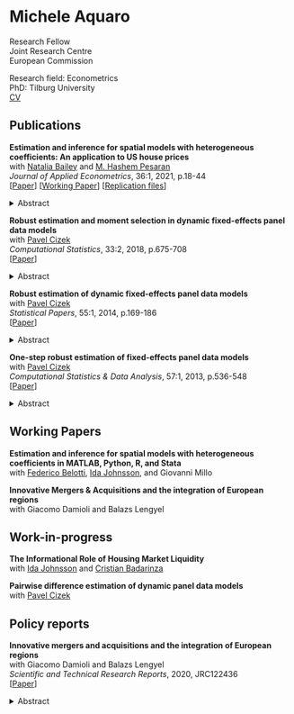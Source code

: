 # Michele Aquaro

Research Fellow<br/>
Joint Research Centre<br/>
European Commission

Research field: Econometrics<br/>
PhD: Tilburg University<br/>
[CV](./aquaro-cv.pdf)<br/>

## Publications

**Estimation and inference for spatial models with heterogeneous coefficients: An application to US house prices**<br/>
with 
[Natalia Bailey](https://research.monash.edu/en/persons/natalia-bailey) and 
[M. Hashem Pesaran](http://www.econ.cam.ac.uk/people/emeritus/mhp1)<br/>
*Journal of Applied Econometrics*, 36:1, 2021, p.18-44<br/>
[[Paper]( https://doi.org/10.1002/jae.2792)]
[[Working Paper](https://papers.ssrn.com/sol3/papers.cfm?abstract_id=3352931)]
[[Replication files](http://qed.econ.queensu.ca/jae/datasets/aquaro001/)]
<details>
  <summary>Abstract</summary>
  <p>This paper considers the estimation and inference of spatial panel data
  models with heterogeneous spatial lag coefficients, with and without weakly
  exogenous regressors, and subject to heteroskedastic errors. A quasi maximum
  likelihood (QML) estimation procedure is developed and the conditions for
  identification of the spatial coefficients are derived. The QML estimators of
  individual spatial coefficients, as well as their mean group estimators, are
  shown to be consistent and asymptotically normal. Small‐sample properties of
  the proposed estimators are investigated by Monte Carlo simulations and
  results are shown to be in line with the paper's key theoretical findings,
  even for panels with moderate time dimensions and irrespective of the number
  of cross‐section units. A detailed empirical application to US house price
  changes during the 1975–2014 period shows a significant degree of
  heterogeneity in spatiotemporal dynamics over the 338 Metropolitan
  Statistical Areas considered.</p>
</details>

**Robust estimation and moment selection in dynamic fixed-effects panel data models**<br/>
with [Pavel Cizek](https://research.tilburguniversity.edu/en/persons/pavel-cizek)<br/>
*Computational Statistics*, 33:2, 2018, p.675-708<br/>
[[Paper](https://doi.org/10.1007/s00180-017-0782-7)]
<details>
  <summary>Abstract</summary>
    <p>Considering linear dynamic panel data models with fixed effects,
    existing outlier–robust estimators based on the median ratio of two
    consecutive pairs of first-differenced data are extended to higher-order
    differencing. The estimation procedure is thus based on many pairwise
    differences and their ratios and is designed to combine high precision and
    good robust properties. In particular, the proposed two-step GMM estimator
    based on the corresponding moment equations relies on an innovative
    weighting scheme reflecting both the variance and bias of those moment
    equations, where the bias is assumed to stem from data contamination. To
    estimate the bias, the influence function is derived and evaluated. The
    robust properties of the estimator are characterized both under
    contamination by independent additive outliers and the patches of additive
    outliers. The proposed estimator is additionally compared with existing
    methods by means of Monte Carlo simulations.</p>
</details>

**Robust estimation of dynamic fixed-effects panel data models**<br/>
with [Pavel Cizek](https://research.tilburguniversity.edu/en/persons/pavel-cizek)<br/>
*Statistical Papers*, 55:1, 2014, p.169-186<br/>
[[Paper](https://doi.org/10.1007/s00362-013-0545-7)]
<details>
  <summary>Abstract</summary>
  <p>This paper extends an existing outlier-robust estimator of linear dynamic
  panel data models with fixed effects, which is based on the median ratio of
  two consecutive pairs of first-order differenced data. To improve its
  precision and robustness properties, a general procedure based on
  higher-order pairwise differences and their ratios is designed. The
  asymptotic distribution of this class of estimators is derived. Further, the
  breakdown point properties are obtained under contamination by independent
  additive outliers and by the patches of additive outliers, and are used to
  select the pairwise differences that do not compromise the robustness
  properties of the procedure. The proposed estimator is additionally compared
  with existing methods by means of Monte Carlo simulations.</p>
</details>

**One-step robust estimation of fixed-effects panel data models**<br/>
with [Pavel Cizek](https://research.tilburguniversity.edu/en/persons/pavel-cizek)<br/>
*Computational Statistics & Data Analysis*, 57:1, 2013, p.536-548<br/>
[[Paper](https://doi.org/10.1016/j.csda.2012.07.003)]
<details>
  <summary>Abstract</summary>
  <p>The panel-data regression models are frequently applied to micro-level
  data, which often suffer from data contamination, erroneous observations, or
  unobserved heterogeneity. Despite the adverse effects of outliers on
  classical estimation methods, there are only a few robust estimation methods
  available for fixed-effects panel data. A new estimation approach based on
  two different data transformations is therefore proposed. Considering several
  robust estimation methods applied to the transformed data, the robust and
  asymptotic properties of the proposed estimators are derived, including their
  breakdown points and asymptotic distributions. The finite-sample performance
  of the existing and proposed methods is compared by means of Monte Carlo
  simulations.</p>
</details>

## Working Papers

**Estimation and inference for spatial models with heterogeneous coefficients in MATLAB, Python, R, and Stata**<br/>
with 
[Federico Belotti](https://economia.uniroma2.it/faculty/333/belotti-federico),
[Ida Johnsson](https://idajohnsson.com/), and
Giovanni Millo<br/>

**Innovative Mergers & Acquisitions and the integration of European regions**<br/>
with 
Giacomo Damioli and Balazs Lengyel<br/>

## Work-in-progress

**The Informational Role of Housing Market Liquidity**<br/>
with 
[Ida Johnsson](https://idajohnsson.com/) and
[Cristian Badarinza](http://www.badarinza.net/)<br/>

**Pairwise difference estimation of dynamic panel data models**<br/>
with [Pavel Cizek](https://research.tilburguniversity.edu/en/persons/pavel-cizek)<br/>

## Policy reports

**Innovative mergers and acquisitions and the integration of European regions**<br/>
with 
Giacomo Damioli and Balazs Lengyel<br/>
*Scientific and Technical Research Reports*, 2020, JRC122436<br/>
[[Paper](http://publications.jrc.ec.europa.eu/repository/handle/JRC122436)]
<details>
  <summary>Abstract</summary>
  <p>Mergers and acquisitions (M&A) entail the substantial reallocation of
  economic activities. When they involve distant acquiring and target
  companies, they transfer control and diffuse knowledge across locations,
  which in turn facilitates the process of the integration of business systems.
  This study aims to understand how cross-regional European M&A facilitate the
  process of European integration. We applied social network analysis and
  regression techniques to a sample of cross-regional acquisitions between 2003
  and 2017. The data allow us to identify whether or not a target company had
  an active patent portfolio at the time of deal completion. Both types of
  deals are highly concentrated in economically more developed regions and
  cluster into communities constituted by countries or groups of neighbouring
  countries. However, a large and increasingly non-trivial proportion of deals
  connect different communities, and to a larger extent for innovative than for
  non-innovative M&A. More populous and richer regions host a disproportionally
  larger number of acquiring and target companies and thus connect fragmented
  communities. The intensity of R&D-related expenditures provides an additional
  factor favouring the connection of fragmented groups of regions by attracting
  technology-seeking acquirers.</p>
</details>

